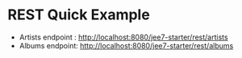 REST Quick Example
==================

* Artists endpoint : [http://localhost:8080/jee7-starter/rest/artists](http://localhost:8080/jee7-starter/rest/artists)
* Albums endpoint: [http://localhost:8080/jee7-starter/rest/albums](http://localhost:8080/jee7-starter/rest/albums)